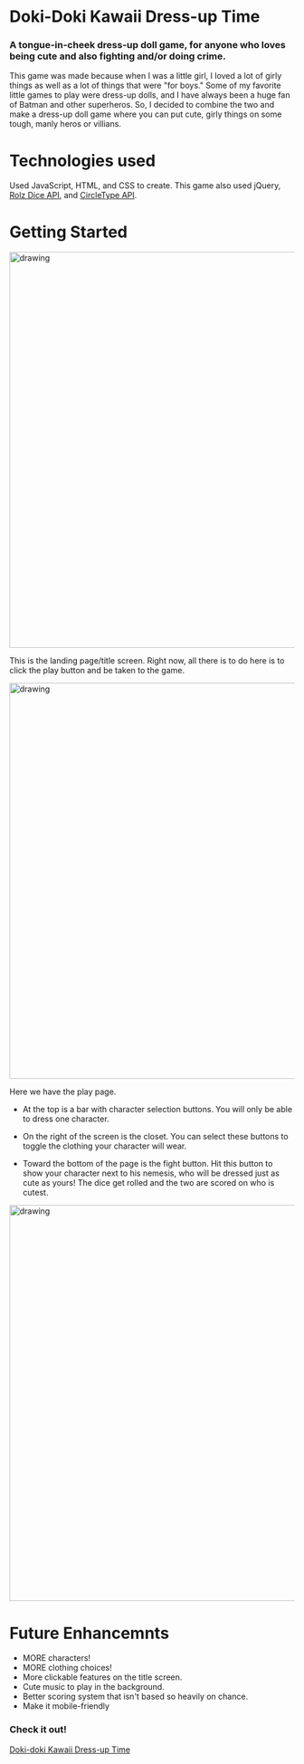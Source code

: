 # Doki-Doki Kawaii Dress-up Time

### A tongue-in-cheek dress-up doll game, for anyone who loves being cute and also fighting and/or doing crime.

This game was made because when I was a little girl, I loved a lot of girly things as well as a lot of things that were "for boys."
Some of my favorite little games to play were dress-up dolls, and I have always been a huge fan of Batman and other superheros.
So, I decided to combine the two and make a dress-up doll game where you can put cute, girly things on some tough, manly heros or villians.

# Technologies used

Used JavaScript, HTML, and CSS to create. This game also used jQuery, [Rolz Dice API](https://rolz.org/help/api), and [CircleType API](https://circletype.labwire.ca/).

# Getting Started

<img src="https://images2.imgbox.com/4b/dc/9L8N2ghq_o.png" alt="drawing" width="700"/>

This is the landing page/title screen. Right now, all there is to do here is to click the play button and be taken to the game.

<img src="https://images2.imgbox.com/4e/4d/dnl6efhe_o.png" alt="drawing" width="700"/>

Here we have the play page.

- At the top is a bar with character selection buttons. You will only be able to dress one character.

- On the right of the screen is the closet. You can select these buttons to toggle the clothing your character will wear.

- Toward the bottom of the page is the fight button. Hit this button to show your character next to his nemesis, who will be dressed just as cute as yours! The dice get rolled and the two are scored on who is cutest.

<img src="https://images2.imgbox.com/b1/36/ODoBNq9D_o.png" alt="drawing" width="700"/>

# Future Enhancemnts

- MORE characters!
- MORE clothing choices!
- More clickable features on the title screen.
- Cute music to play in the background.
- Better scoring system that isn't based so heavily on chance.
- Make it mobile-friendly

### Check it out!

[Doki-doki Kawaii Dress-up Time](https://dokidokikawaiidressuptime.netlify.app/)

